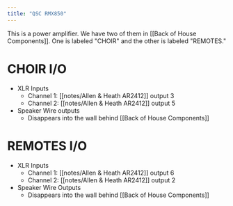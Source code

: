```yaml
---
title: "QSC RMX850"
---
```


This is a power amplifier. We have two of them in [[Back of House Components]]. One is labeled "CHOIR" and the other is labeled "REMOTES."

# CHOIR I/O
- XLR Inputs
	- Channel 1: [[notes/Allen & Heath AR2412]] output 3
	- Channel 2: [[notes/Allen & Heath AR2412]] output 5
- Speaker Wire outputs
	- Disappears into the wall behind [[Back of House Components]]

# REMOTES I/O
- XLR Inputs
	- Channel 1: [[notes/Allen & Heath AR2412]] output 6
	- Channel 2: [[notes/Allen & Heath AR2412]] output 2
- Speaker Wire Outputs
	- Disappears into the wall behind [[Back of House Components]]
